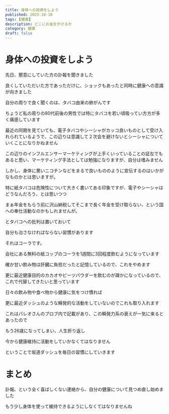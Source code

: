 ```yaml
--- 
title: 身体への投資をしよう
published: 2025-10-10
tags: [健康]
description: どこにお金をかけるか
category: 健康
draft: false
---
```


# 身体への投資をしよう

先日、懇意にしていた方の訃報を聞きました

良くしていただいた方であっただけに、ショックもあったと同時に健康への意識が向きました

自分の周りで良く聞くのは、タバコ由来の肺がんです

ちょうど私の周りの80代前後の男性では特にタバコを若い頃吸ってい方方が多く痛感しています

最近の同期を見ていても、電子タバコやシーシャがカッコ良いものとして受け入れられているようで、この辺りは意識して２次会を避けないとシーシャについていくことになりかねません

この辺りのインフルエンサーマーケティングが上手くいっていることの証左でもあると思い、マーケティング手法としては勉強になりますが、自分は嗜みません

しかし、身体に悪いニコチンなどをまるで良いもののように宣伝するのはいかがなものかとは思いますが。

特に紙タバコは危険性について大きく書いてある印象ですが、電子やシーシャはどうなんだろう、とは思いつつ

まぁ年金をもらう前に沢山納税してそこまで長く年金を受け取らない、という国への奉仕活動なのかもしれませんが。

とタバコへの批判は置いておいて

自分も治さなければならない習慣があります

それはコーラです。

会社にある無料の紙コップのコーラを1週間に3回程度飲むようになっています

確か甘い飲み物は肝臓に負担だったと記憶しているので、これをやめます

更に最近健康目的のカカオやビーツパウダーを飲むのが疎かになっているので、これで代替してきたいと思っています

日々の飲み物や食べ物から健康に気をつけ慣れば

更に最近ダッシュのような瞬発的な活動をしていないのでこれも取り入れます

これはパレオさんのブロブ内で記載があり、この瞬発力系の衰えが一気に来るとあったので

もう26歳になってしまい、人生折り返し

今から健康維持に活動をしていかなくてはなりません

ということで坂道ダッシュを毎日の習慣にしていきます

# まとめ

訃報、という全く喜ばしくない連絡から、自分の健康について見つめ直し始めました

もう少し身体を使って維持できるようにしなくてはなりませんね